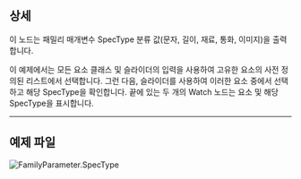 ## 상세
이 노드는 패밀리 매개변수 SpecType 분류 값(문자, 길이, 재료, 통화, 이미지)을 출력합니다.

이 예제에서는 모든 요소 클래스 및 슬라이더의 입력을 사용하여 고유한 요소의 사전 정의된 리스트에서 선택합니다.  그런 다음, 슬라이더를 사용하여 이러한 요소 중에서 선택하고 해당 SpecType을 확인합니다.  끝에 있는 두 개의 Watch 노드는 요소 및 해당 SpecType을 표시합니다.

___
## 예제 파일

![FamilyParameter.SpecType](./Revit.Elements.FamilyParameter.SpecType_img.jpg)
